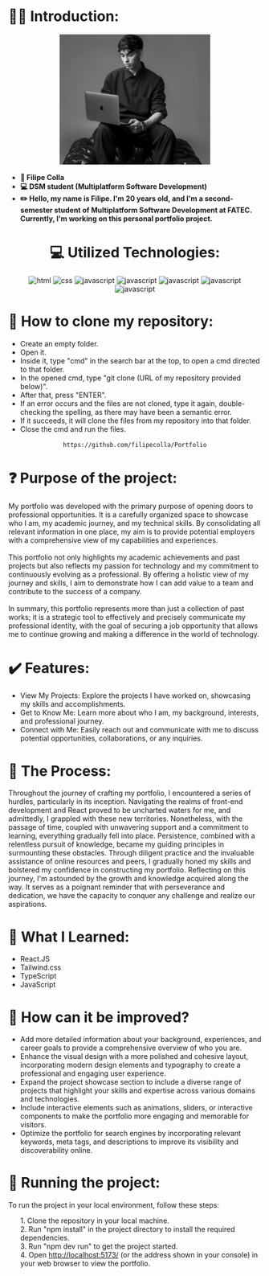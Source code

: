 <h1>🧑‍💻 Introduction:</h1>

<div align="center">
    <img src="./src/assets/image.jpg" alt="foto" width="300px">
</div>

<div>
    <ul>
        <li><strong>👤 Filipe Colla</strong></li>
        <li><strong>💻 DSM student (Multiplatform Software Development)</strong></li>
        <li><strong>✏️ Hello, my name is Filipe. I'm 20 years old, and I'm a second-semester student of Multiplatform Software Development at FATEC. Currently, I'm working on this personal portfolio project.</strong></li>
    </ul>
</div>

<div align="center">
    <h1>💻 Utilized Technologies:</h1>
    <img width="60" height="60" src="https://img.icons8.com/color/48/html-5--v1.png" alt="html"/>
    <img width="60" height="60" src="https://img.icons8.com/color/48/css3.png" alt="css"/>
    <img width="60" height="60" src="https://img.icons8.com/color/48/javascript--v1.png" alt="javascript"/>
    <img width="60" height="60" src="https://img.icons8.com/officel/60/react.png" alt="javascript"/>
    <img width="60" height="60" src="https://img.icons8.com/color/60/typescript.png" alt="javascript"/>
    <img width="60" height="60" src="https://img.icons8.com/fluency/60/node-js.png" alt="javascript"/>
    <img width="60" height="60" src="https://img.icons8.com/color/48/tailwind_css.png" alt="javascript"/>
</div>

<h1>📝 How to clone my repository:</h1>

<div>
    <ul>
        <li>Create an empty folder.</li>
        <li>Open it.</li>
        <li>Inside it, type "cmd" in the search bar at the top, to open a cmd directed to that folder.</li>
        <li>In the opened cmd, type "git clone (URL of my repository provided below)".</li>
        <li>After that, press "ENTER".</li>
        <li>If an error occurs and the files are not cloned, type it again, double-checking the spelling, as there may have been a semantic error.</li>
        <li>If it succeeds, it will clone the files from my repository into that folder.</li>
        <li>Close the cmd and run the files.</li>
    </ul>
</div>

<div align="center">
  
    https://github.com/filipecolla/Portfolio
      
</div>

<h1>❓ Purpose of the project:</h1>

<div>
    <p>
        My portfolio was developed with the primary purpose of opening doors to professional opportunities. It is a carefully organized space to showcase who I am, my academic journey, and my technical skills. By consolidating all relevant information in one place, my aim is to provide potential employers with a comprehensive view of my capabilities and experiences.<br><br>
        This portfolio not only highlights my academic achievements and past projects but also reflects my passion for technology and my commitment to continuously evolving as a professional. By offering a holistic view of my journey and skills, I aim to demonstrate how I can add value to a team and contribute to the success of a company.<br><br>
        In summary, this portfolio represents more than just a collection of past works; it is a strategic tool to effectively and precisely communicate my professional identity, with the goal of securing a job opportunity that allows me to continue growing and making a difference in the world of technology.<br>
    </p>
    <h1>✔️ Features:</h1>
    <ul>
        <li>View My Projects: Explore the projects I have worked on, showcasing my skills and accomplishments.</li>
        <li>Get to Know Me: Learn more about who I am, my background, interests, and professional journey.</li>
        <li>Connect with Me: Easily reach out and communicate with me to discuss potential opportunities, collaborations, or any inquiries.</li>
    </ul>
</div>
<div>
  <h1>
      🤖 The Process:
  </h1>
    <p>
        Throughout the journey of crafting my portfolio, I encountered a series of hurdles, particularly in its inception. Navigating the realms of front-end development and React proved to be uncharted waters for me, and admittedly, I grappled with these new territories. Nonetheless, with the passage of time, coupled with unwavering support and a commitment          to learning, everything gradually fell into place. Persistence, combined with a relentless pursuit of knowledge, became my guiding principles in surmounting these obstacles. Through diligent practice and the invaluable assistance of online resources and peers, I gradually honed my skills and bolstered my confidence in constructing my portfolio.                Reflecting on this journey, I'm astounded by the growth and knowledge acquired along the way. It serves as a poignant reminder that with perseverance and dedication, we have the capacity to conquer any challenge and realize our aspirations.
    </p>
</div>
<div>
  <h1>
      📂 What I Learned:
  </h1>
  <p>
      <ul>
        <li>React.JS</li>
        <li>Tailwind.css</li>
        <li>TypeScript</li>
        <li>JavaScript</li>
      </ul>
  </p>
</div>
<div>
  <h1>
    🧠 How can it be improved?
  </h1>
  <ul>
    <li>Add more detailed information about your background, experiences, and career goals to provide a comprehensive overview of who you are.</li>
    <li>Enhance the visual design with a more polished and cohesive layout, incorporating modern design elements and typography to create a professional and engaging user experience.</li>
    <li>Expand the project showcase section to include a diverse range of projects that highlight your skills and expertise across various domains and technologies.</li>
    <li>Include interactive elements such as animations, sliders, or interactive components to make the portfolio more engaging and memorable for visitors.</li>
    <li>Optimize the portfolio for search engines by incorporating relevant keywords, meta tags, and descriptions to improve its visibility and discoverability online.</li>
  </ul>
</div>
<div>
  <h1>
    🚦 Running the project:
  </h1>
  <p>
    To run the project in your local environment, follow these steps:
  </p>
  <ul>
    <p>
        1. Clone the repository in your local machine.<br>
        2. Run "npm install" in the project directory to install the required dependencies.<br>
        3. Run "npm dev run" to get the project started.<br>
        4. Open <a href="http://localhost:5173/">http://localhost:5173/</a> (or the address shown in your console) in your web browser to view the portfolio.
    </p>
  </ul>
</div>
